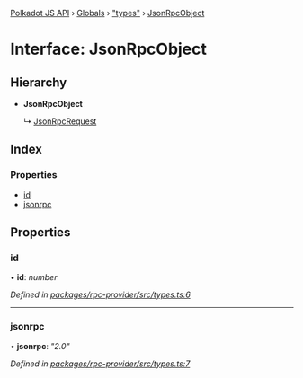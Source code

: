[Polkadot JS API](../README.md) › [Globals](../globals.md) › ["types"](../modules/_types_.md) › [JsonRpcObject](_types_.jsonrpcobject.md)

# Interface: JsonRpcObject

## Hierarchy

* **JsonRpcObject**

  ↳ [JsonRpcRequest](_types_.jsonrpcrequest.md)

## Index

### Properties

* [id](_types_.jsonrpcobject.md#id)
* [jsonrpc](_types_.jsonrpcobject.md#jsonrpc)

## Properties

###  id

• **id**: *number*

*Defined in [packages/rpc-provider/src/types.ts:6](https://github.com/polkadot-js/api/blob/a695d2a5b5/packages/rpc-provider/src/types.ts#L6)*

___

###  jsonrpc

• **jsonrpc**: *"2.0"*

*Defined in [packages/rpc-provider/src/types.ts:7](https://github.com/polkadot-js/api/blob/a695d2a5b5/packages/rpc-provider/src/types.ts#L7)*
